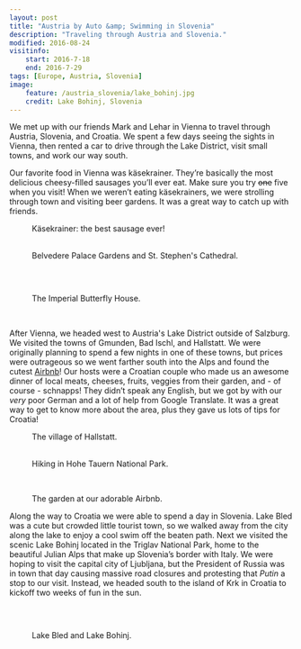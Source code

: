 ```yaml
---
layout: post
title: "Austria by Auto &amp; Swimming in Slovenia"
description: "Traveling through Austria and Slovenia."
modified: 2016-08-24
visitinfo:
    start: 2016-7-18
    end: 2016-7-29
tags: [Europe, Austria, Slovenia]
image:
    feature: /austria_slovenia/lake_bohinj.jpg
    credit: Lake Bohinj, Slovenia
---
```


We met up with our friends Mark and Lehar in Vienna to travel through Austria, Slovenia, and Croatia. We spent a few days seeing the sights in Vienna, then rented a car to drive through the Lake District, visit small towns, and work our way south. 

Our favorite food in Vienna was käsekrainer. They’re basically the most delicious cheesy-filled sausages you’ll ever eat. Make sure you try ~~one~~ five when you visit! When we weren’t eating käsekrainers, we were strolling through town and visiting beer gardens. It was a great way to catch up with friends.

<figure>
    <a href="/images/austria_slovenia/kasekrainer.jpg"><img src="/images/austria_slovenia/kasekrainer.jpg" alt=""></a>
    <figcaption>Käsekrainer: the best sausage ever!</figcaption>
</figure>

<figure class="half">
    <a href="/images/austria_slovenia/vienna_pond.jpg"><img src="/images/austria_slovenia/vienna_pond.jpg" alt=""></a>
    <a href="/images/austria_slovenia/church_in_vienna.jpg"><img src="/images/austria_slovenia/church_in_vienna.jpg" alt=""></a>
    <figcaption>Belvedere Palace Gardens and St. Stephen's Cathedral.</figcaption>
</figure>

<figure>
    <a href="/images/austria_slovenia/cheers_four_ways.jpg"><img src="/images/austria_slovenia/cheers_four_ways.jpg" alt=""></a>
</figure>

<figure class="half">
    <a href="/images/austria_slovenia/vienna_fountain.jpg"><img src="/images/austria_slovenia/vienna_fountain.jpg" alt=""></a>
    <a href="/images/austria_slovenia/vienna_palace.jpg"><img src="/images/austria_slovenia/vienna_palace.jpg" alt=""></a>
</figure>

<figure>
    <a href="/images/austria_slovenia/butterfly_house.jpg"><img src="/images/austria_slovenia/butterfly_house.jpg" alt=""></a>
    <figcaption>The Imperial Butterfly House.</figcaption>
</figure>

<figure class="half">
    <a href="/images/austria_slovenia/wish_you_were_here.jpg"><img src="/images/austria_slovenia/wish_you_were_here.jpg" alt=""></a>
    <a href="/images/austria_slovenia/group_pic_infront_of_pond.jpg"><img src="/images/austria_slovenia/group_pic_infront_of_pond.jpg" alt=""></a>
</figure>

After Vienna, we headed west to Austria's Lake District outside of Salzburg. We visited the towns of Gmunden, Bad Ischl, and Hallstatt. We were originally planning to spend a few nights in one of these towns, but prices were outrageous so we went farther south into the Alps and found the cutest [Airbnb](https://www.airbnb.com/rooms/12152586)! Our hosts were a Croatian couple who made us an awesome dinner of local meats, cheeses, fruits, veggies from their garden, and - of course - schnapps! They didn’t speak any English, but we got by with our *very* poor German and a lot of help from Google Translate. It was a great way to get to know more about the area, plus they gave us lots of tips for Croatia!

<figure>
    <a href="/images/austria_slovenia/hallstatt_village.jpg"><img src="/images/austria_slovenia/hallstatt_village.jpg" alt=""></a>
    <figcaption>The village of Hallstatt.</figcaption>
</figure>

<figure class="half">
    <a href="/images/austria_slovenia/rope_walk.jpg"><img src="/images/austria_slovenia/rope_walk.jpg" alt=""></a>
    <a href="/images/austria_slovenia/hike_view.jpg"><img src="/images/austria_slovenia/hike_view.jpg" alt=""></a>
    <a href="/images/austria_slovenia/watterfall.jpg"><img src="/images/austria_slovenia/watterfall.jpg" alt=""></a>
    <a href="/images/austria_slovenia/fat_cow.jpg"><img src="/images/austria_slovenia/fat_cow.jpg" alt=""></a>
    <figcaption>Hiking in Hohe Tauern National Park.</figcaption>
</figure>

<figure>
    <a href="/images/austria_slovenia/hike_selfie.jpg"><img src="/images/austria_slovenia/hike_selfie.jpg" alt=""></a>
</figure>

<figure class="half">
    <a href="/images/austria_slovenia/ducks.jpg"><img src="/images/austria_slovenia/ducks.jpg" alt=""></a>
    <a href="/images/austria_slovenia/garden.jpg"><img src="/images/austria_slovenia/garden.jpg" alt=""></a>
    <figcaption>The garden at our adorable Airbnb.</figcaption>
</figure>

Along the way to Croatia we were able to spend a day in Slovenia. Lake Bled was a cute but crowded little tourist town, so we walked away from the city along the lake to enjoy a cool swim off the beaten path. Next we visited the scenic Lake Bohinj located in the Triglav National Park, home to the beautiful Julian Alps that make up Slovenia’s border with Italy. We were hoping to visit the capital city of Ljubljana, but the President of Russia was in town that day causing massive road closures and protesting that *Putin* a stop to our visit. Instead, we headed south to the island of Krk in Croatia to kickoff two weeks of fun in the sun.

<figure>
    <a href="/images/austria_slovenia/lake_bled.jpg"><img src="/images/austria_slovenia/lake_bled.jpg" alt=""></a>
</figure>

<figure class="half">
    <a href="/images/austria_slovenia/coozie.jpg"><img src="/images/austria_slovenia/coozie.jpg" alt=""></a>
    <a href="/images/austria_slovenia/lake_bled_island.jpg"><img src="/images/austria_slovenia/lake_bled_island.jpg" alt=""></a>
</figure>

<figure>
    <a href="/images/austria_slovenia/lake_bled_selfie.jpg"><img src="/images/austria_slovenia/lake_bled_selfie.jpg" alt=""></a>
    <figcaption>Lake Bled and Lake Bohinj.</figcaption>
</figure>